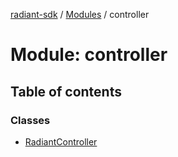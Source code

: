 [radiant-sdk](../README.md) / [Modules](../modules.md) / controller

# Module: controller

## Table of contents

### Classes

- [RadiantController](../classes/controller.RadiantController.md)

